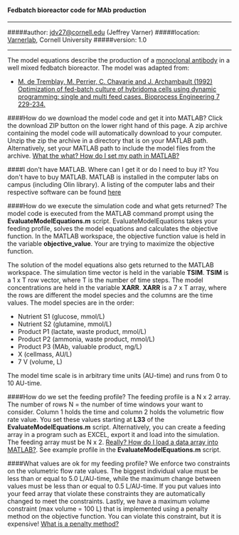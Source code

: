 #### Fedbatch bioreactor code for MAb production

____________________________________________________
#####author: jdv27@cornell.edu (Jeffrey Varner)
#####location: [Varnerlab](http://www.varnerlab.org), Cornell University
#####version: 1.0
____________________________________________________

The model equations describe the production of a [monoclonal antibody](http://en.wikipedia.org/wiki/Monoclonal_antibody) in a well mixed fedbatch bioreactor.
The model was adapted from:

- [M. de Tremblay, M. Perrier, C. Chavarie and J. Archambault (1992) Optimization of fed-batch culture of hybridoma cells using dynamic programming: single and multi feed cases. Bioprocess Engineering 7 229-234.](http://link.springer.com/article/10.1007%2FBF00369551#page-1)

####How do we download the model code and get it into MATLAB?
Click the download ZIP button on the lower right hand of this page. A zip archive containing the model code will automatically download to your computer.
Unzip the zip the archive in a directory that is on your MATLAB path. Alternatively, set your MATLAB path to include
the model files from the archive. [What the what? How do I set my path in MATLAB?](http://www.mathworks.com/help/matlab/ref/path.html)

####I don't have MATLAB. Where can I get it or do I need to buy it?
You don't have to buy MATLAB. MATLAB is installed in the computer labs on campus (including Olin library). 
A listing of the computer labs and their respective software can be found [here](http://mapping.cit.cornell.edu/publiclabs/map/)

####How do we execute the simulation code and what gets returned?
The model code is executed from the MATLAB command prompt using the __EvaluateModelEquations.m__ script. EvaluateModelEquations takes your feeding profile, solves the 
model equations and calculates the objective function. In the MATLAB workspace, the objective function value is held in the variable __objective_value__.
Your are trying to maximize the objective function.

The solution of the model equations also gets returned to the MATLAB workspace. The simulation time vector is held in the variable __TSIM__. __TSIM__ is a 1 x T
row vector, where T is the number of time steps. The model concentrations are held in the variable __XARR__. __XARR__ is a 7 x T array, where the rows are 
different the model species and the columns are the time values. The model species are in the order:

- Nutrient S1 (glucose, mmol/L)
- Nutrient S2 (glutamine, mmol/L)
- Product P1 (lactate, waste product, mmol/L)
- Product P2 (ammonia, waste product, mmol/L)
- Product P3 (MAb, valuable product, mg/L)
- X (cellmass, AU/L)
- 7 V (volume, L)

The model time scale is in arbitrary time units (AU-time) and runs from 0 to 10 AU-time. 

####How do we set the feeding profile?
The feeding profile is a N x 2 array. The number of rows N = the number of time windows your want to consider. 
Column 1 holds the time and column 2 holds the volumetric flow rate value. You set these values starting at __L33__ of the __EvaluateModelEquations.m__ script.
Alternatively, you can create a feeding array in a program such as EXCEL, export it and load into the simulation. The feeding array must be N x 2.
[Really? How do I load a data array into MATLAB?](http://www.mathworks.com/help/matlab/ref/importdata.html). 
See example profile in the __EvaluateModelEquations.m__ script.

####What values are ok for my feeding profile?
We enforce two constraints on the volumetric flow rate values. 
The biggest individual value must be less than or equal to 5.0 L/AU-time, while the maximum change between values
must be less than or equal to 0.5 L/AU-time. If you put values into your feed array that violate these constraints they are automatically changed to meet the 
constraints. Lastly, we have a maximum volume constraint (max volume = 100 L) that is implemented using a penalty method on the objective function. You can violate this
constraint, but it is expensive! [What is a penalty method?](http://en.wikipedia.org/wiki/Penalty_method)

